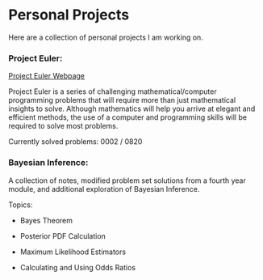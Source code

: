 
# Personal Projects

Here are a collection of personal projects I am working on.

### Project Euler:

[Project Euler Webpage](https://https://projecteuler.net/)

Project Euler is a series of challenging mathematical/computer programming problems that will require more than just mathematical insights to solve. Although mathematics will help you arrive at elegant and efficient methods, the use of a computer and programming skills will be required to solve most problems.

Currently solved problems: 0002 / 0820

### Bayesian Inference:

A collection of notes, modified problem set solutions from a fourth year module, and additional exploration of Bayesian Inference.

Topics:

- Bayes Theorem

- Posterior PDF Calculation

- Maximum Likelihood Estimators

- Calculating and Using Odds Ratios
